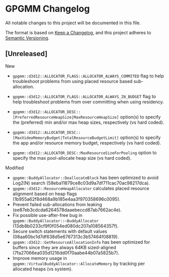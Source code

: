# GPGMM Changelog
All notable changes to this project will be documented in this file.

The format is based on [Keep a Changelog](https://keepachangelog.com/en/1.0.0/),
and this project adheres to [Semantic Versioning](https://semver.org/spec/v2.0.0.html).

## [Unreleased]

New
- `gpgmm::d3d12::ALLOCATOR_FLAGS::ALLOCATOR_ALWAYS_COMMITED` flag to help troubleshoot problems from using placed resource based sub-allocation.
- `gpgmm::d3d12::ALLOCATOR_FLAGS::ALLOCATOR_ALWAYS_IN_BUDGET` flag to help troubleshoot
problems from over committing when using residency.

- `gpgmm::d3d12::ALLOCATOR_DESC::[PreferredResourceHeapSize|MaxResourceHeapSize]` option(s) to specify the (preferred) min and/or max heap sizes, respectively (vs hard coded).
- `gpgmm::d3d12::ALLOCATOR_DESC::[MaxVideoMemoryBudget|TotalResourceBudgetLimit]` option(s) to specify the app and/or resource memory budget, respectively (vs hard coded).
- `gpgmm::d3d12::ALLOCATOR_DESC::MaxResourceSizeForPooling` option to specify the max pool-allocate heap size (vs hard coded).

Modified
- `gpgmm::BuddyAllocator::DeallocateBlock` has been optimized to avoid Log2(N) search (58eba11879ce8c03d9a7df711cac70ac98217dca).
- `gpgmm::d3d12::ResourceHeapAllocator` calculates placed resource alignment based on heap flags (1b955a62f8d468a9b185e4aa3f970358696c0095).
- Prevent failed sub-allocations from leaking (ee87eb3cdcda6264578daaebeccd87ab7662ac4e).
- Fix possible use-after-free bug in `gpgmm::BuddyAllocator::~BuddyAllocator` (13db8b0233cf9f0f054ed080dc207a108564357f).
- Secure switch statements with default values (08aa60bc1d7df638d5e6767313c3b57464f08819).
- `gpgmm::d3d12::GetResourceAllocationInfo` has been optimized for buffers since they are always 64KB sized-aligned (7fa27066ea035d1216dd0f70aabe44b07a5825b7).
- Improve memory usage in `gpgmm::VirtualBuddyAllocator::AllocateMemory` by tracking per allocated heaps (vs system).